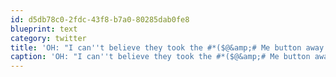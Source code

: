 ```yaml
---
id: d5db78c0-2fdc-43f8-b7a0-80285dab0fe8
blueprint: text
category: twitter
title: 'OH: "I can''t believe they took the #*($@&amp;# Me button away! What the F!"  (me overhearing myself)'
caption: 'OH: "I can''t believe they took the #*($@&amp;# Me button away! What the F!"  (me overhearing myself)'
---
```


